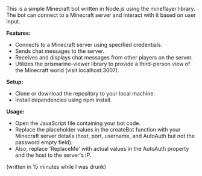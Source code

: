 This is a simple Minecraft bot written in Node.js using the mineflayer library. The bot can connect to a Minecraft server and interact with it based on user input.

**Features: <br>**
* Connects to a Minecraft server using specified credentials. <br>
* Sends chat messages to the server. <br>
* Receives and displays chat messages from other players on the server. <br>
* Utilizes the prismarine-viewer library to provide a third-person view of the Minecraft world (visit localhost:3007).

**Setup: <br>**
* Clone or download the repository to your local machine. <br>
* Install dependencies using npm install. <br>

**Usage: <br>**
* Open the JavaScript file containing your bot code. <br>
* Replace the placeholder values in the createBot function with your Minecraft server details (host, port, username, and AutoAuth but not the password empty field). <br>
* Also, replace 'ReplaceMe' with actual values in the AutoAuth property and the host to the server's IP.

(written in 15 minutes while I was drunk)
